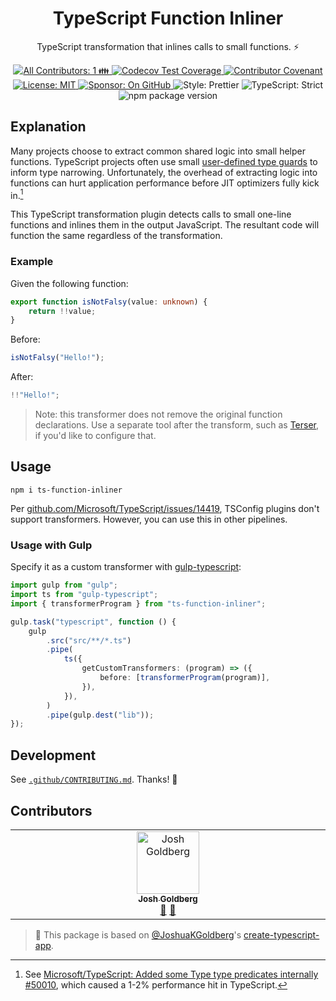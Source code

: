 <h1 align="center">TypeScript Function Inliner</h1>

<p align="center">TypeScript transformation that inlines calls to small functions. ⚡️</p>

<p align="center">
	<a href="#contributors" target="_blank">
<!-- prettier-ignore-start -->
<!-- ALL-CONTRIBUTORS-BADGE:START - Do not remove or modify this section -->
<img alt="All Contributors: 1 👪" src="https://img.shields.io/badge/all_contributors-1_👪-21bb42.svg" />
<!-- ALL-CONTRIBUTORS-BADGE:END -->
<!-- prettier-ignore-end -->
	</a>
	<a href="https://codecov.io/gh/JoshuaKGoldberg/ts-function-inliner" target="_blank">
		<img alt="Codecov Test Coverage" src="https://codecov.io/gh/JoshuaKGoldberg/ts-function-inliner/branch/main/graph/badge.svg"/>
	</a>
	<a href="https://github.com/JoshuaKGoldberg/ts-function-inliner/blob/main/.github/CODE_OF_CONDUCT.md" target="_blank">
		<img alt="Contributor Covenant" src="https://img.shields.io/badge/code_of_conduct-enforced-21bb42" />
	</a>
	<a href="https://github.com/JoshuaKGoldberg/ts-function-inliner/blob/main/LICENSE.md" target="_blank">
		<img alt="License: MIT" src="https://img.shields.io/github/license/JoshuaKGoldberg/ts-function-inliner?color=21bb42">
	</a>
	<a href="https://github.com/sponsors/JoshuaKGoldberg" target="_blank">
		<img alt="Sponsor: On GitHub" src="https://img.shields.io/badge/sponsor-on_github-21bb42.svg" />
	</a>
	<img alt="Style: Prettier" src="https://img.shields.io/badge/style-prettier-21bb42.svg" />
	<img alt="TypeScript: Strict" src="https://img.shields.io/badge/typescript-strict-21bb42.svg" />
	<img alt="npm package version" src="https://img.shields.io/npm/v/ts-function-inliner?color=21bb42" />
</p>

## Explanation

Many projects choose to extract common shared logic into small helper functions.
TypeScript projects often use small [user-defined type guards](https://www.typescriptlang.org/docs/handbook/2/narrowing.html#using-type-predicates) to inform type narrowing.
Unfortunately, the overhead of extracting logic into functions can hurt application performance before JIT optimizers fully kick in.[^1]

This TypeScript transformation plugin detects calls to small one-line functions and inlines them in the output JavaScript.
The resultant code will function the same regardless of the transformation.

### Example

Given the following function:

```ts
export function isNotFalsy(value: unknown) {
	return !!value;
}
```

Before:

```ts
isNotFalsy("Hello!");
```

After:

```ts
!!"Hello!";
```

> Note: this transformer does not remove the original function declarations.
> Use a separate tool after the transform, such as [Terser](https://github.com/terser/terser), if you'd like to configure that.

## Usage

```shell
npm i ts-function-inliner
```

Per [github.com/Microsoft/TypeScript/issues/14419](https://github.com/Microsoft/TypeScript/issues/14419), TSConfig plugins don't support transformers.
However, you can use this in other pipelines.

### Usage with Gulp

Specify it as a custom transformer with [gulp-typescript](https://github.com/ivogabe/gulp-typescript):

```ts
import gulp from "gulp";
import ts from "gulp-typescript";
import { transformerProgram } from "ts-function-inliner";

gulp.task("typescript", function () {
	gulp
		.src("src/**/*.ts")
		.pipe(
			ts({
				getCustomTransformers: (program) => ({
					before: [transformerProgram(program)],
				}),
			}),
		)
		.pipe(gulp.dest("lib"));
});
```

## Development

See [`.github/CONTRIBUTING.md`](./.github/CONTRIBUTING.md).
Thanks! 💖

## Contributors

<!-- ALL-CONTRIBUTORS-LIST:START - Do not remove or modify this section -->
<!-- prettier-ignore-start -->
<!-- markdownlint-disable -->
<table>
  <tbody>
    <tr>
      <td align="center" valign="top" width="14.28%"><a href="http://www.joshuakgoldberg.com"><img src="https://avatars.githubusercontent.com/u/3335181?v=4?s=100" width="100px;" alt="Josh Goldberg"/><br /><sub><b>Josh Goldberg</b></sub></a><br /><a href="#maintenance-JoshuaKGoldberg" title="Maintenance">🚧</a> <a href="#tool-JoshuaKGoldberg" title="Tools">🔧</a></td>
    </tr>
  </tbody>
</table>

<!-- markdownlint-restore -->
<!-- prettier-ignore-end -->

<!-- ALL-CONTRIBUTORS-LIST:END -->
<!-- markdownlint-restore -->
<!-- prettier-ignore-end -->

[^1]: See [Microsoft/TypeScript: Added some Type type predicates internally #50010](https://github.com/microsoft/TypeScript/pull/50010), which caused a 1-2% performance hit in TypeScript.

> 💙 This package is based on [@JoshuaKGoldberg](https://github.com/JoshuaKGoldberg)'s [create-typescript-app](https://github.com/JoshuaKGoldberg/create-typescript-app).
